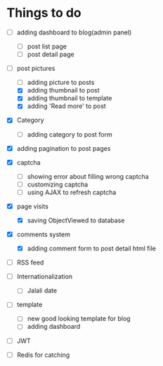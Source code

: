 # Things to do

- [ ] adding dashboard to blog(admin panel)
  - [ ] post list page
  - [ ] post detail page

- [ ] post pictures
  - [ ] adding picture to posts
  - [X] adding thumbnail to post
  - [X] adding thumbnail to template
  - [X] adding 'Read more' to post

- [X] Category
  - [ ] adding category to post form

- [x] adding pagination to post pages

- [x] captcha
  - [ ] showing error about filling wrong captcha
  - [ ] customizing captcha
  - [ ] using AJAX to refresh captcha

- [X] page visits
  - [X] saving ObjectViewed to database

- [x] comments system
  - [x] adding comment form to post detail html file

- [ ] RSS feed

- [ ] Internationalization
  - [ ] Jalali date

- [ ] template
  - [ ] new good looking template for blog
  - [ ] adding dashboard

- [ ] JWT

- [ ] Redis for catching
